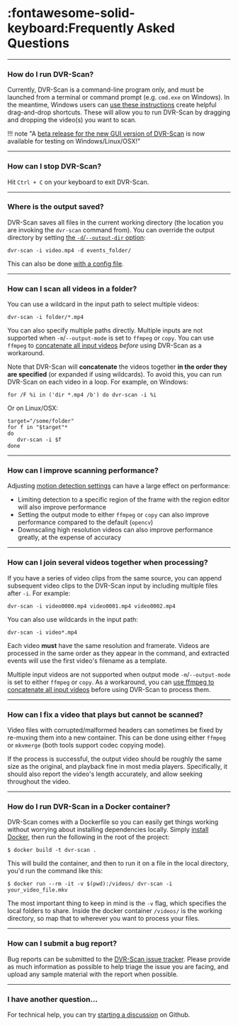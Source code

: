 
# :fontawesome-solid-keyboard:Frequently Asked Questions


----------------------------------------------------------


### How do I run DVR-Scan?

Currently, DVR-Scan is a command-line program only, and must be launched from a terminal or command prompt (e.g. `cmd.exe` on Windows).
In the meantime, Windows users can [use these instructions](https://github.com/Breakthrough/DVR-Scan/issues/178) create helpful drag-and-drop shortcuts. These will allow you to run DVR-Scan by dragging and dropping the video(s) you want to scan.

!!! note "A [beta release for the new GUI version of DVR-Scan](https://github.com/Breakthrough/DVR-Scan/releases/tag/v1.7-dev0) is now available for testing on Windows/Linux/OSX!"


----------------------------------------------------------


### How can I stop DVR-Scan?

Hit `Ctrl + C` on your keyboard to exit DVR-Scan.


----------------------------------------------------------


### Where is the output saved?

DVR-Scan saves all files in the current working directory (the location you are invoking the `dvr-scan` command from). You can override the output directory by setting [the `-d`/`--output-dir` option](docs.md#output):

```
dvr-scan -i video.mp4 -d events_folder/
```

This can also be done [with a config file](docs.md#config-file).


----------------------------------------------------------


### How can I scan all videos in a folder?

You can use a wildcard in the input path to select multiple videos:

```
dvr-scan -i folder/*.mp4

```

You can also specify multiple paths directly.  Multiple inputs are not supported when `-m`/`--output-mode` is set to `ffmpeg` or `copy`. You can use `ffmpeg` to [concatenate all input videos](https://trac.ffmpeg.org/wiki/Concatenate) *before* using DVR-Scan as a workaround.

Note that DVR-Scan will **concatenate** the videos together **in the order they are specified** (or expanded if using wildcards). To avoid this, you can run DVR-Scan on each video in a loop. For example, on Windows:

```
for /F %i in ('dir *.mp4 /b') do dvr-scan -i %i
```

Or on Linux/OSX:

```
target="/some/folder"
for f in "$target"*
do
   dvr-scan -i $f
done
```


----------------------------------------------------------


### How can I improve scanning performance?

Adjusting [motion detection settings](docs.md#motion-settings) can have a large effect on performance:

 - Limiting detection to a specific region of the frame with the region editor will also improve performance
 - Setting the output mode to either `ffmpeg` or `copy` can also improve performance compared to the default (`opencv`)
 - Downscaling high resolution videos can also improve performance greatly, at the expense of accuracy


----------------------------------------------------------


### How can I join several videos together when processing?

If you have a series of video clips from the same source, you can append subsequent video clips to the DVR-Scan input by including multiple files after `-i`.  For example:

```
dvr-scan -i video0000.mp4 video0001.mp4 video0002.mp4

```

You can also use wildcards in the input path:

```
dvr-scan -i video*.mp4

```

Each video **must** have the same resolution and framerate. Videos are processed in the same order as they appear in the command, and extracted events will use the first video's filename as a template.

Multiple input videos are not supported when output mode `-m`/`--output-mode` is set to either `ffmpeg` or `copy`. As a workaround, you can [use ffmpeg to concatenate all input videos](https://trac.ffmpeg.org/wiki/Concatenate) before using DVR-Scan to process them.


----------------------------------------------------------


### How can I fix a video that plays but cannot be scanned?

Video files with corrupted/malformed headers can sometimes be fixed by re-muxing them into a new container.  This can be done using either `ffmpeg` or `mkvmerge` (both tools support codec copying mode).

If the process is successful, the output video should be roughly the same size as the original, and playback fine in most media players.  Specifically, it should also report the video's length accurately, and allow seeking throughout the video.


----------------------------------------------------------


### How do I run DVR-Scan in a Docker container?

DVR-Scan comes with a Dockerfile so you can easily get things working without worrying about installing dependencies locally. Simply [install Docker](https://docs.docker.com/get-docker/), then run the following in the root of the project:

```
$ docker build -t dvr-scan .
```

This will build the container, and then to run it on a file in the local directory, you'd run the command like this:

```
$ docker run --rm -it -v $(pwd):/videos/ dvr-scan -i your_video_file.mkv
```

The most important thing to keep in mind is the `-v` flag, which specifies the local folders to share. Inside the docker container `/videos/` is the working directory, so map that to wherever you want to process your files.


----------------------------------------------------------


### How can I submit a bug report?

Bug reports can be submitted to the <a href="https://github.com/Breakthrough/DVR-Scan/issues" target="_blank" alt="DVR-Scan Issue Tracker ">DVR-Scan issue tracker</a>.  Please provide as much information as possible to help triage the issue you are facing, and upload any sample material with the report when possible.



----------------------------------------------------------


### I have another question...

For technical help, you can try [starting a discussion](https://github.com/Breakthrough/DVR-Scan/discussions) on Github.
